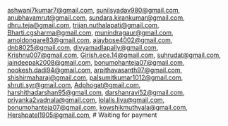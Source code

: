 ashwani7kumar7@gmail.com,
sunilsyadav980@gmail.com,
anubhavamrut@gmail.com,
sundara.kirankumar@gmail.com,
dhru.teja@gmail.com,
trijan.nuthalapati@gmail.com,
Bharti.cgsharma@gmail.com,
munindragaur@gmail.com,
amoldongare83@gmail.com,
ajaybose4002@gmail.com,
dnb8025@gmail.com,
divyamadlapally@gmail.com,
Krishnu007@gmail.com,
Girish.ece.14@gmail.com,
suhrudat@gmail.com,
jaindeepak2008@gmail.com,
bonumohanteja07@gmail.com,
nookesh.dadi94@gmail.com,
arpithavasanth97@gmail.com,
shishirmaharaj@gmail.com,
palsumitkumar1012@gmail.com,
shruti.syr@gmail.com,
Adphogat@gmail.com,
harshithadarshan95@gmail.com,
darshanravi52@gmail.com,
priyanka2vadnala@gmail.com,
lolalis.liya@gmail.com,
bonumohanteja07@gmail.com, 
kowshikmuthyala@gmail.com,
Hershpatel1905@gmail.com, # Waiting for payment
































































































































































































































































































































































































































































































































































































































































































































































































































































































































































